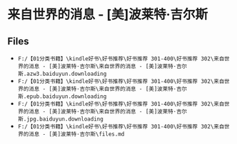 # 来自世界的消息 - [美]波莱特·吉尔斯

## Files

- `F:/【01分类书籍】\kindle好书\好书推荐\好书推荐 301-400\好书推荐 302\来自世界的消息 - [美]波莱特·吉尔斯\来自世界的消息 - [美]波莱特·吉尔斯.azw3.baiduyun.downloading`
- `F:/【01分类书籍】\kindle好书\好书推荐\好书推荐 301-400\好书推荐 302\来自世界的消息 - [美]波莱特·吉尔斯\来自世界的消息 - [美]波莱特·吉尔斯.epub.baiduyun.downloading`
- `F:/【01分类书籍】\kindle好书\好书推荐\好书推荐 301-400\好书推荐 302\来自世界的消息 - [美]波莱特·吉尔斯\来自世界的消息 - [美]波莱特·吉尔斯.jpg.baiduyun.downloading`
- `F:/【01分类书籍】\kindle好书\好书推荐\好书推荐 301-400\好书推荐 302\来自世界的消息 - [美]波莱特·吉尔斯\files.md`
